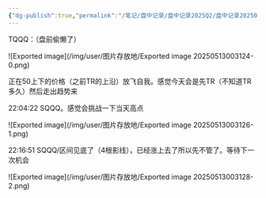 ```yaml
---
{"dg-publish":true,"permalink":"/笔记/盘中记录/盘中记录2025Q2/盘中记录202504/20250423盘中记录/"}
---
```


TQQQ：（盘前偷懒了）

![Exported image](/img/user/图片存放地/Exported image 20250513003124-0.png)

正在50上下的价格（之前TR的上沿）放飞自我。感觉今天会是先TR（不知道TR多久）然后走出趋势来
 
22:04:22 SQQQ。感觉会挑战一下当天高点

![Exported image](/img/user/图片存放地/Exported image 20250513003126-1.png)  

22:16:51 SQQQ/区间见底了（4根影线），已经涨上去了所以先不管了。等待下一次机会

![Exported image](/img/user/图片存放地/Exported image 20250513003128-2.png)